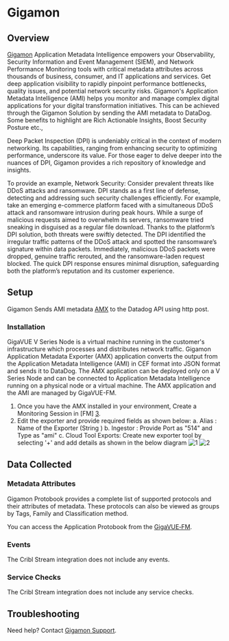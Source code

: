 # Gigamon

## Overview
[Gigamon][1]  Application Metadata Intelligence empowers your Observability, Security Information and Event Management (SIEM), and Network Performance Monitoring tools with critical metadata attributes across thousands of business, consumer, and IT applications and services. Get deep application visibility to rapidly pinpoint performance bottlenecks, quality issues, and potential network security risks. Gigamon's Application Metadata Intelligence (AMI) helps you monitor and manage complex digital applications for your digital transformation initiatives. This can be achieved through the Gigamon Solution by sending the AMI metadata to DataDog. Some benefits to highlight are Rich Actionable Insights, Boost Security Posture etc.,

Deep Packet Inspection (DPI) is undeniably critical in the context of modern networking. Its capabilities, ranging from enhancing security to optimizing performance, underscore its value. For those eager to delve deeper into the nuances of DPI, Gigamon provides a rich repository of knowledge and insights.

To provide an example, Network Security: Consider prevalent threats like DDoS attacks and ransomware. DPI stands as a first line of defense, detecting and addressing such security challenges efficiently. For example, take an emerging e-commerce platform faced with a simultaneous DDoS attack and ransomware intrusion during peak hours. While a surge of malicious requests aimed to overwhelm its servers, ransomware tried sneaking in disguised as a regular file download. Thanks to the platform’s DPI solution, both threats were swiftly detected. The DPI identified the irregular traffic patterns of the DDoS attack and spotted the ransomware’s signature within data packets. Immediately, malicious DDoS packets were dropped, genuine traffic rerouted, and the ransomware-laden request blocked. The quick DPI response ensures minimal disruption, safeguarding both the platform’s reputation and its customer experience.


## Setup
Gigamon Sends AMI metadata [AMX][2] to the Datadog API using http post. 

### Installation

GigaVUE V Series Node is a virtual machine running in the customer's infrastructure which processes and distributes network traffic.  Gigamon Application Metadata Exporter (AMX) application converts the output from the Application Metadata Intelligence (AMI) in CEF format into JSON format and sends it to DataDog. The AMX application can be deployed only on a V Series Node and can be connected to Application Metadata Intelligence running on a physical node or a virtual machine. The AMX application and the AMI are managed by GigaVUE-FM. 

1. Once you have the AMX installed in your environment, Create a Monitoring Session  in [FM] [3]. 
2. Edit the exporter and provide required fields as shown below:
    a. Alias : Name of the Exporter (String )
    b. Ingestor : Provide Port as "514" and Type as "ami"
    c. Cloud Tool Exports: Create new exporter tool by selecting '+' and add details as shown in the below diagram 
    ![1](https://raw.githubusercontent.com/DataDog/integrations-extras/master/gigamon/images/images/gigamon1.png)
    ![2](https://raw.githubusercontent.com/DataDog/integrations-extras/master/gigamon/images/images/gigamon2.png)

## Data Collected
### Metadata Attributes
Gigamon Protobook provides a complete list of supported protocols and their attributes of metadata. These protocols can also be viewed as groups by Tags, Family and Classification method.

You can access the Application Protobook from the [GigaVUE‑FM][4].

### Events
The Cribl Stream integration does not include any events.
### Service Checks
The Cribl Stream integration does not include any service checks.

## Troubleshooting
Need help? Contact [Gigamon Support][5].

[1]: http://gigamon.com
[2]: https://docs.gigamon.com/doclib61/Content/GV-Cloud-V-Series-Applications/Observability-Gareway_Application.html?tocpath=GigaVUE%20Cloud%20Suite%7CGigaVUE%20V%20Series%20Application%7CApplication%20Intelligence%7C_____4
[3]: https://docs.gigamon.com/doclib66/Content/GigaVUE_Cloud_Suites.html?tocpath=GigaVUE%20Cloud%20Suite%7C_____0
[4]: https://docs.gigamon.com/doclib66/Content/GV-GigaSMART/Application%20Protocol%20Bundle.html
[5]: https://www.gigamon.com/support/support-and-services/contact-support.html
